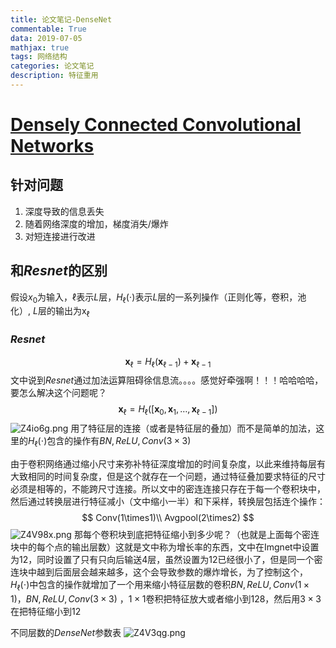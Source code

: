 ```yaml
---
title: 论文笔记-DenseNet
commentable: True
data: 2019-07-05
mathjax: true
tags: 网络结构
categories: 论文笔记
description: 特征重用
---
```


# [Densely Connected Convolutional Networks](https://arxiv.org/pdf/1608.06993.pdf)

## 针对问题

1. 深度导致的信息丢失
2. 随着网络深度的增加，梯度消失/爆炸
3. 对短连接进行改进

## 和$Resnet$的区别
假设$x_0$为输入，$\ell$表示$L$层，$H_{\ell}(\cdot)$表示$L$层的一系列操作（正则化等，卷积，池化）, $L$层的输出为$\mathrm{x}_{\ell}$
### $Resnet$
$$
\mathbf{x}_{\ell}=H_{\ell}\left(\mathbf{x}_{\ell-1}\right)+\mathbf{x}_{\ell-1}
$$
文中说到$Resnet$通过加法运算阻碍徐信息流。。。。感觉好牵强啊！！！哈哈哈哈，要怎么解决这个问题呢？
$$
\mathbf{x}_{\ell}=H_{\ell}\left(\left[\mathbf{x}_{0}, \mathbf{x}_{1}, \ldots, \mathbf{x}_{\ell-1}\right]\right)
$$
![Z4io6g.png](https://s2.ax1x.com/2019/07/13/Z4io6g.png)
用了特征层的连接（或者是特征层的叠加）而不是简单的加法，这里的$H_{\ell}(\cdot)$包含的操作有$BN,ReLU,Conv(3\times3)$

由于卷积网络通过缩小尺寸来弥补特征深度增加的时间复杂度，以此来维持每层有大致相同的时间复杂度，但是这个就存在一个问题，通过特征叠加要求特征的尺寸必须是相等的，不能跨尺寸连接。所以文中的密连连接只存在于每一个卷积块中，然后通过转换层进行特征减小（文中缩小一半）和下采样，转换层包括连个操作：
$$
Conv(1\times1)\\
Avgpool(2\times2)
$$
![Z4V98x.png](https://s2.ax1x.com/2019/07/13/Z4V98x.png)
那每个卷积块到底把特征缩小到多少呢？（也就是上面每个密连块中的每个点的输出层数）这就是文中称为增长率的东西，文中在Imgnet中设置为12，同时设置了只有只向后输送4层，虽然设置为12已经很小了，但是同一个密连块中越到后面层会越来越多，这个会导致参数的爆炸增长，为了控制这个，$H_{\ell}(\cdot)$中包含的操作就增加了一个用来缩小特征层数的卷积$BN,ReLU,Conv(1\times1)，BN,ReLU,Conv(3\times3)$
，$1\times1$卷积把特征放大或者缩小到128，然后用$3\times3$在把特征缩小到12

不同层数的$DenseNet$参数表
![Z4V3qg.png](https://s2.ax1x.com/2019/07/13/Z4V3qg.png)
